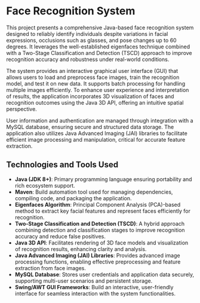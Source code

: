 
# Face Recognition System

This project presents a comprehensive Java-based face recognition system designed to reliably identify individuals despite variations in facial expressions, occlusions such as glasses, and pose changes up to 60 degrees. It leverages the well-established eigenfaces technique combined with a Two-Stage Classification and Detection (TSCD) approach to improve recognition accuracy and robustness under real-world conditions.

The system provides an interactive graphical user interface (GUI) that allows users to load and preprocess face images, train the recognition model, and test it on new data. It supports batch processing for handling multiple images efficiently. To enhance user experience and interpretation of results, the application incorporates 3D visualization of faces and recognition outcomes using the Java 3D API, offering an intuitive spatial perspective.

User information and authentication are managed through integration with a MySQL database, ensuring secure and structured data storage. The application also utilizes Java Advanced Imaging (JAI) libraries to facilitate efficient image processing and manipulation, critical for accurate feature extraction.

## Technologies and Tools Used

* **Java (JDK 8+)**: Primary programming language ensuring portability and rich ecosystem support.
* **Maven**: Build automation tool used for managing dependencies, compiling code, and packaging the application.
* **Eigenfaces Algorithm**: Principal Component Analysis (PCA)-based method to extract key facial features and represent faces efficiently for recognition.
* **Two-Stage Classification and Detection (TSCD)**: A hybrid approach combining detection and classification stages to improve recognition accuracy and reduce false positives.
* **Java 3D API**: Facilitates rendering of 3D face models and visualization of recognition results, enhancing clarity and analysis.
* **Java Advanced Imaging (JAI) Libraries**: Provides advanced image processing functions, enabling effective preprocessing and feature extraction from face images.
* **MySQL Database**: Stores user credentials and application data securely, supporting multi-user scenarios and persistent storage.
* **Swing/AWT GUI Frameworks**: Build an interactive, user-friendly interface for seamless interaction with the system functionalities.


